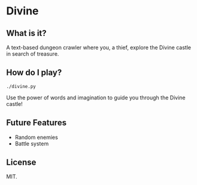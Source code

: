 # Divine #

## What is it? ##
A text-based dungeon crawler where you, a thief, explore the Divine
castle in search of treasure.

## How do I play? ##
`./divine.py`

Use the power of words and imagination to guide you through the Divine castle!

## Future Features ##
* Random enemies
* Battle system

## License ##
MIT.
